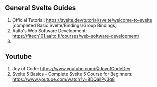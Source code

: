 ## General Svelte Guides

1. Official Tutorial: https://svelte.dev/tutorial/svelte/welcome-to-svelte [completed Basic Svelte/Bindings/Group Bindings]
2. Aalto's Web Software Development: https://fitech101.aalto.fi/courses/web-software-development/
3.

## Youtube

1. Joy of Code: https://www.youtube.com/@JoyofCodeDev
2. Svelte 5 Basics - Complete Svelte 5 Course for Beginners: https://www.youtube.com/watch?v=8DQailPy3q8
